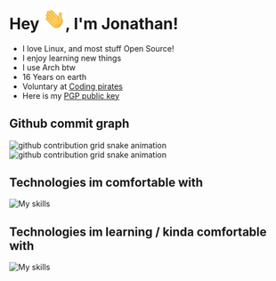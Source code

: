 
# Hey <img src="https://raw.githubusercontent.com/ABSphreak/ABSphreak/master/gifs/Hi.gif" width="40px" />, I'm Jonathan!

- I love Linux, and most stuff Open Source!
- I enjoy learning new things
- I use Arch btw
- 16 Years on earth
- Voluntary at [Coding pirates](https://codingpirates.dk/)
- Here is my [PGP public key](https://gist.github.com/arctixdev/49adcf2c77d6045e14d99b394e2f4560)

## Github commit graph

![github contribution grid snake animation](https://raw.githubusercontent.com/Un10ck3d/Un10ck3d/output/github-contribution-grid-snake-dark.svg#gh-dark-mode-only)
![github contribution grid snake animation](https://raw.githubusercontent.com/Un10ck3d/Un10ck3d/output/github-contribution-grid-snake.svg#gh-light-mode-only)

## Technologies im comfortable with

![My skills](https://skillicons.dev/icons?perline=7&i=js,html,css,ts,neovim,vscode,vim,git,bash,devto,md,linux,nodejs,discord,githubactions,github,python,raspberrypi,unity,stackoverflow,postman,bun,cloudflare,materialui,nextjs,postgres,react,figma)

## Technologies im learning / kinda comfortable with

![My skills](https://skillicons.dev/icons?perline=7&i=nuxt,svelte,rust,tailwindcss,arduino,tauri,vue,vite,laravel,bots,cs,cpp,androidstudio,astro,blender,django,docker,graphql,kubernetes,nginx,workers)
